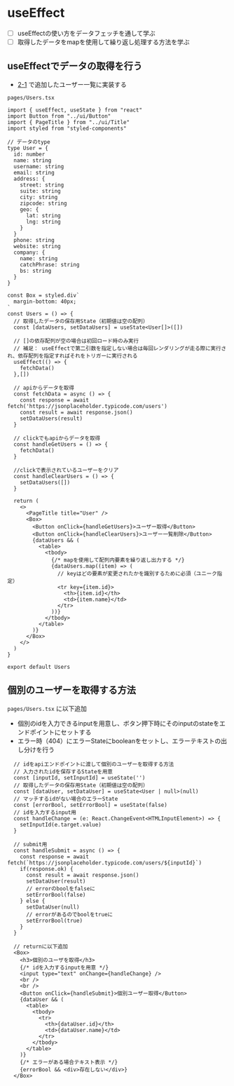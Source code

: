 # useEffect

- [ ] useEffectの使い方をデータフェッチを通して学ぶ
- [ ] 取得したデータをmapを使用して繰り返し処理する方法を学ぶ

## useEffectでデータの取得を行う
- [2-1](https://github.com/nadia-sawai/eg-react-training/tree/feature/2-1) で追加したユーザー一覧に実装する

```pages/Users.tsx``` 
```
import { useEffect, useState } from "react"
import Button from "../ui/Button"
import { PageTitle } from "../ui/Title"
import styled from "styled-components"

// データのtype
type User = {
  id: number
  name: string
  username: string
  email: string
  address: {
    street: string
    suite: string
    city: string
    zipcode: string
    geo: {
      lat: string
      lng: string
    }
  }
  phone: string
  website: string
  company: {
    name: string
    catchPhrase: string
    bs: string
  }
}

const Box = styled.div`
  margin-bottom: 40px;
`
const Users = () => {
  // 取得したデータの保存用State（初期値は空の配列）
  const [dataUsers, setDataUsers] = useState<User[]>([])
  
  // []の依存配列が空の場合は初回ロード時のみ実行
  // 補足： useEffectで第二引数を指定しない場合は毎回レンダリングが走る際に実行され、依存配列を指定すればそれをトリガーに実行される
  useEffect(() => {
    fetchData()
  },[])
  
  // apiからデータを取得
  const fetchData = async () => {
    const response = await fetch('https://jsonplaceholder.typicode.com/users')
    const result = await response.json()
    setDataUsers(result)
  }

  // clickでもapiからデータを取得
  const handleGetUsers = () => {
    fetchData()
  }

  //clickで表示されているユーザーをクリア
  const handleClearUsers = () => {
    setDataUsers([])
  }

  return (
    <>
      <PageTitle title="User" />
      <Box>
        <Button onClick={handleGetUsers}>ユーザー取得</Button>
        <Button onClick={handleClearUsers}>ユーザー一覧削除</Button>
        {dataUsers && (
          <table>
            <tbody>
              {/* mapを使用して配列内要素を繰り返し出力する */}
              {dataUsers.map((item) => (
                // keyはどの要素が変更されたかを識別するために必須（ユニーク指定）
                <tr key={item.id}>
                  <th>{item.id}</th>
                  <td>{item.name}</td>
                </tr>
              ))}
            </tbody>
          </table>
        )}
      </Box>
    </>
  )
}

export default Users
```

## 個別のユーザーを取得する方法
```pages/Users.tsx``` に以下追加
- 個別のidを入力できるinputを用意し、ボタン押下時にそのinputのstateをエンドポイントにセットする
- エラー時（404）にエラーStateにbooleanをセットし、エラーテキストの出し分けを行う

```
  // idをapiエンドポイントに渡して個別のユーザーを取得する方法
  // 入力されたidを保存するStateを用意
  const [inputId, setInputId] = useState('')
  // 取得したデータの保存用State（初期値は空の配列）
  const [dataUser, setDataUser] = useState<User | null>(null)
  // マッチするidがない場合のエラーState
  const [errorBool, setErrorBool] = useState(false)
  // idを入力するinput用
  const handleChange = (e: React.ChangeEvent<HTMLInputElement>) => {
    setInputId(e.target.value)
  }

  // submit用
  const handleSubmit = async () => {
    const response = await fetch(`https://jsonplaceholder.typicode.com/users/${inputId}`)
    if(response.ok) {
      const result = await response.json()
      setDataUser(result)
      // errorのboolをfalseに
      setErrorBool(false)
    } else {
      setDataUser(null)
      // errorがあるのでboolをtrueに
      setErrorBool(true)
    }
  }

  // returnに以下追加
  <Box>
    <h3>個別のユーザを取得</h3>
    {/* idを入力するinputを用意 */}
    <input type="text" onChange={handleChange} />
    <br />
    <br />
    <Button onClick={handleSubmit}>個別ユーザー取得</Button>
    {dataUser && (
      <table>
        <tbody>
          <tr>
            <th>{dataUser.id}</th>
            <td>{dataUser.name}</td>
          </tr>
        </tbody>
      </table>
    )}
    {/* エラーがある場合テキスト表示 */}
    {errorBool && <div>存在しない</div>}
  </Box>
```